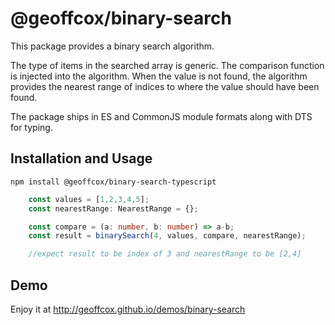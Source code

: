 # @geoffcox/binary-search

This package provides a binary search algorithm.

The type of items in the searched array is generic.
The comparison function is injected into the algorithm.
When the value is not found, the algorithm provides the nearest range of indices to where the value should have been found.

The package ships in ES and CommonJS module formats along with DTS for typing.

## Installation and Usage

```
npm install @geoffcox/binary-search-typescript
```

```ts
    const values = [1,2,3,4,5];
    const nearestRange: NearestRange = {};

    const compare = (a: number, b: number) => a-b;
    const result = binarySearch(4, values, compare, nearestRange);

    //expect result to be index of 3 and nearestRange to be [2,4]
```

## Demo

Enjoy it at http://geoffcox.github.io/demos/binary-search

